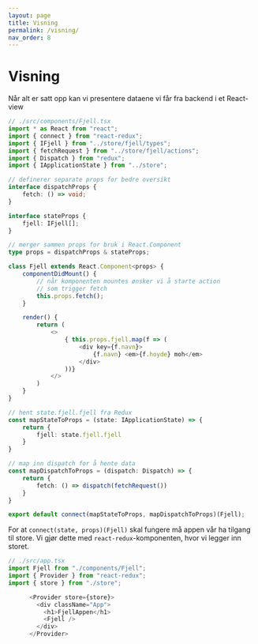 ```yaml
---
layout: page
title: Visning
permalink: /visning/
nav_order: 8
---
```


# Visning

Når alt er satt opp kan vi presentere dataene vi får fra backend i et React-view

```typescript
// ./src/components/Fjell.tsx
import * as React from "react";
import { connect } from "react-redux";
import { IFjell } from "../store/fjell/types";
import { fetchRequest } from "../store/fjell/actions";
import { Dispatch } from "redux";
import { IApplicationState } from "../store";

// definerer separate props for bedre oversikt
interface dispatchProps {
    fetch: () => void;
}

interface stateProps {
    fjell: IFjell[];
}

// merger sammen props for bruk i React.Component
type props = dispatchProps & stateProps;

class Fjell extends React.Component<props> {
    componentDidMount() {
        // når komponenten mountes ønsker vi å starte action
        // som trigger fetch
        this.props.fetch();
    }

    render() {
        return (
            <>
                { this.props.fjell.map(f => (
                    <div key={f.navn}>
                        {f.navn} <em>{f.hoyde} moh</em>
                    </div>
                ))}
            </>
        )
    }
}

// hent state.fjell.fjell fra Redux
const mapStateToProps = (state: IApplicationState) => {
    return {
        fjell: state.fjell.fjell
    }
}

// map inn dispatch for å hente data
const mapDispatchToProps = (dispatch: Dispatch) => {
    return {
        fetch: () => dispatch(fetchRequest())
    }
}

export default connect(mapStateToProps, mapDispatchToProps)(Fjell);
```

For at `connect(state, props)(Fjell)` skal fungere må appen vår ha tilgang til store.
Vi gjør dette med `react-redux`-komponenten, hvor vi legger inn storet.

```typescript
// ./src/app.tsx
import Fjell from "./components/Fjell";
import { Provider } from "react-redux";
import { store } from "./store";

      <Provider store={store}>
        <div className="App">
          <h1>FjellAppen</h1>
          <Fjell />
        </div>
      </Provider>
```